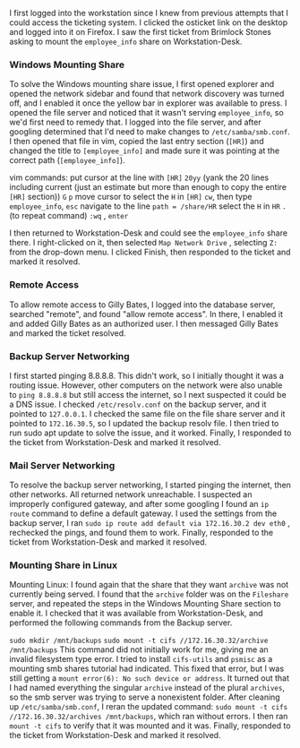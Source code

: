 I first logged into the workstation since I knew from previous attempts that I could access the ticketing system. I clicked the osticket link on the desktop and logged into it on Firefox. I saw the first ticket from Brimlock Stones asking to mount the `employee_info` share on Workstation-Desk.

### Windows Mounting Share
To solve the Windows mounting share issue, I first opened explorer and opened the network sidebar and found that network discovery was turned off, and I enabled it once the yellow bar in explorer was available to press. I opened the file server and noticed that it wasn't serving `employee_info`, so we'd first need to remedy that. 
I logged into the file server, and after googling determined that I'd need to make changes to `/etc/samba/smb.conf`. I then opened that file in vim, copied the last entry section (`[HR]`) and changed the title to `[employee_info]` and made sure it was pointing at the correct path (`[employee_info]`). 

vim commands:
put cursor at the line with `[HR]`
`20yy` (yank the 20 lines including current (just an estimate but more than enough to copy the entire `[HR]` section))
`G`
`p`
move cursor to select the `H` in `[HR]`
`cw`, then type `employee_info`, `esc`
navigate to the line `path = /share/HR`
select the `H` in `HR`
`.` (to repeat command)
`:wq` , `enter`

I then returned to Workstation-Desk and could see the `employee_info` share there.  I right-clicked on it, then selected `Map Network Drive` , selecting `Z:` from the drop-down menu. I clicked Finish, then responded to the ticket and marked it resolved. 


### Remote Access
To allow remote access to Gilly Bates, I logged into the database server, searched "remote", and found "allow remote access". In there, I enabled it and added Gilly Bates as an authorized user. I then messaged Gilly Bates and marked the ticket resolved. 


### Backup Server Networking
I first started pinging 8.8.8.8. This didn't work, so I initially thought it was a routing issue. However, other computers on the network were also unable to `ping 8.8.8.8` but still access the internet, so I next suspected it could be a DNS issue. I checked `/etc/resolv.conf` on the backup server, and it pointed to `127.0.0.1`. I checked the same file on the file share server and it pointed to `172.16.30.5`, so I updated the backup resolv file. I then tried to run sudo apt update to solve the issue, and it worked. Finally, I responded to the ticket from Workstation-Desk and marked it resolved. 

### Mail Server Networking
To resolve the backup server networking, I started pinging the internet, then other networks. All returned network unreachable. I suspected an improperly configured gateway, and after some googling I found an `ip route` command to define a default gateway.  I used the  settings from the backup server, I ran `sudo ip route add default via 172.16.30.2 dev eth0` , rechecked the pings, and found them to work.  Finally, responded to the ticket from Workstation-Desk and marked it resolved. 



### Mounting Share in Linux
Mounting Linux:
I found again that the share that they want `archive` was not currently being served. I found that the `archive` folder was on the `Fileshare` server, and repeated the steps in the Windows Mounting Share section to enable it. I checked that it was available from Workstation-Desk, and performed the following commands from the Backup server.

`sudo mkdir /mnt/backups`
`sudo mount -t cifs //172.16.30.32/archive /mnt/backups`
This command did not initially work for me, giving me an invalid filesystem type error. I tried to install `cifs-utils` and `psmisc` as a mounting smb shares tutorial had indicated. This fixed that error, but I was still getting a `mount error(6): No such device or address`. It turned out that I had named everything the singular `archive` instead of the plural `archives`, so the smb server was trying to serve a nonexistent folder. After cleaning up `/etc/samba/smb.conf`, I reran the updated command:
`sudo mount -t cifs //172.16.30.32/archives /mnt/backups`, which ran without errors.
I then ran `mount -t cifs` to verify that it was mounted and it was.
Finally, responded to the ticket from Workstation-Desk and marked it resolved. 